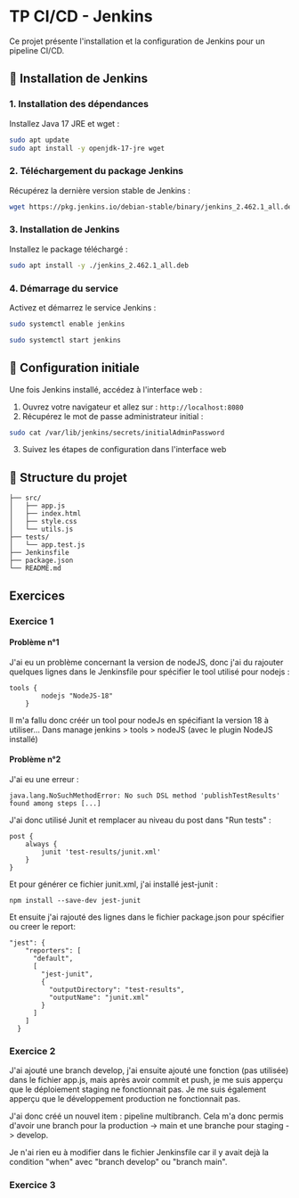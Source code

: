 # TP CI/CD - Jenkins

Ce projet présente l'installation et la configuration de Jenkins pour un pipeline CI/CD.

## 🚀 Installation de Jenkins

### 1. Installation des dépendances

Installez Java 17 JRE et wget :

```bash
sudo apt update
sudo apt install -y openjdk-17-jre wget
```

### 2. Téléchargement du package Jenkins

Récupérez la dernière version stable de Jenkins :

```bash
wget https://pkg.jenkins.io/debian-stable/binary/jenkins_2.462.1_all.deb
```

### 3. Installation de Jenkins

Installez le package téléchargé :

```bash
sudo apt install -y ./jenkins_2.462.1_all.deb
```

### 4. Démarrage du service

Activez et démarrez le service Jenkins :

```bash
sudo systemctl enable jenkins

sudo systemctl start jenkins
```

## 🔧 Configuration initiale

Une fois Jenkins installé, accédez à l'interface web :

1. Ouvrez votre navigateur et allez sur : `http://localhost:8080`
2. Récupérez le mot de passe administrateur initial :

```bash
sudo cat /var/lib/jenkins/secrets/initialAdminPassword
```

3. Suivez les étapes de configuration dans l'interface web

## 📁 Structure du projet

```
├── src/
│   ├── app.js          
│   ├── index.html      
│   ├── style.css       
│   └── utils.js        
├── tests/
│   └── app.test.js     
├── Jenkinsfile         
├── package.json        
└── README.md          
```

## Exercices

### Exercice 1

#### Problème n°1
J'ai eu un problème concernant la version de nodeJS, donc j'ai du rajouter quelques lignes dans le Jenkinsfile pour spécifier le tool utilisé pour nodejs :

```
tools {
        nodejs "NodeJS-18"
    }
```

Il m'a fallu donc créér un tool pour nodeJs en spécifiant la version 18 à utiliser...
Dans manage jenkins > tools > nodeJS (avec le plugin NodeJS installé)

#### Problème n°2

J'ai eu une erreur :

```
java.lang.NoSuchMethodError: No such DSL method 'publishTestResults' found among steps [...]
```

J'ai donc utilisé Junit et remplacer au niveau du post dans "Run tests" :

```
post {
    always {
        junit 'test-results/junit.xml'
    }
}
```

Et pour générer ce fichier junit.xml, j'ai installé jest-junit :

```
npm install --save-dev jest-junit
```

Et ensuite j'ai rajouté des lignes dans le fichier package.json pour spécifier ou creer le report:

```
"jest": {
    "reporters": [
      "default",
      [
        "jest-junit",
        {
          "outputDirectory": "test-results",
          "outputName": "junit.xml"
        }
      ]
    ]
  }
```

### Exercice 2

J'ai ajouté une branch develop, j'ai ensuite ajouté une fonction (pas utilisée) dans le fichier app.js, mais après avoir commit et push, je me suis apperçu que le déploiement staging ne fonctionnait pas.
Je me suis également apperçu que le développement production ne fonctionnait pas.

J'ai donc créé un nouvel item : pipeline multibranch.
Cela m'a donc permis d'avoir une branch pour la production -> main et une branche pour staging -> develop.

Je n'ai rien eu à modifier dans le fichier Jenkinsfile car il y avait dejà la condition "when" avec "branch develop" ou "branch main".

### Exercice 3